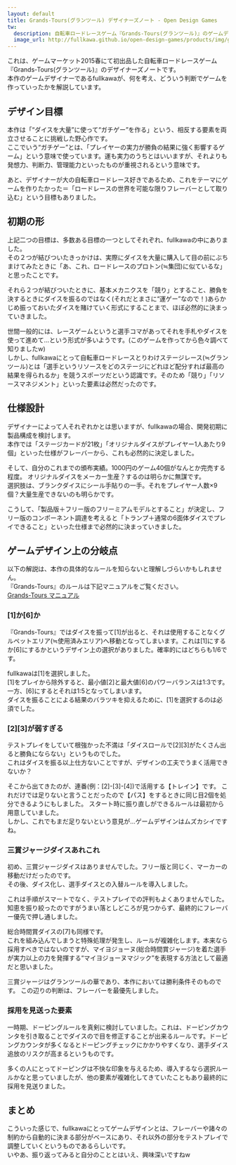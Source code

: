 ```yaml
---
layout: default
title: Grands-Tours(グランツール) デザイナーズノート - Open Design Games
tw:
  description: 自転車ロードレースゲーム『Grands-Tours(グランツール)』のゲームデザインに関するよもやま話。
  image_url: http://fullkawa.github.io/open-design-games/products/img/grands-tours-playing.png
---
```


これは、ゲームマーケット2015春にて初出品した自転車ロードレースゲーム『Grands-Tours(グランツール)』のデザイナーズノートです。  
本作のゲームデザイナーであるfullkawaが、何を考え、どういう判断でゲームを作っていったかを解説しています。

## デザイン目標

本作は「“ダイスを大量”に使って“ガチゲー”を作る」という、相反する要素を両立させることに挑戦した野心作です。  
ここでいう“ガチゲー”とは、「プレイヤーの実力が勝負の結果に強く影響するゲーム」という意味で使っています。運も実力のうちとはいいますが、それよりも発想力、判断力、管理能力といったものが重視されるという意味です。  

あと、デザイナーが大の自転車ロードレース好きであるため、これをテーマにゲームを作りたかった＝「ロードレースの世界を可能な限りフレーバーとして取り込む」という目標もありました。  

## 初期の形

上記二つの目標は、多数ある目標の一つとしてそれぞれ、fullkawaの中にありました。  
その２つが結びついたきっかけは、実際にダイスを大量に購入して目の前にぶちまけてみたときに「あ、これ、ロードレースのプロトン(≒集団)に似ているな」と思ったことです。  

それら２つが結びついたときに、基本メカニクスを「競り」とすること、勝負を決するときにダイスを振るのではなく(それだとまさに“運ゲー”なので！)あらかじめ振っておいたダイスを賭けていく形式にすることまで、ほぼ必然的に決まっていきました。  

世間一般的には、レースゲームというと選手コマがあってそれを手札やダイスを使って進めて…という形式が多いようです。(このゲームを作ってから色々調べて知りましたw)  
しかし、fullkawaにとって自転車ロードレースとりわけステージレース(≒グランツール)とは「選手というリソースをどのステージにどれほど配分すれば最高の結果を得られるか」を競うスポーツだという認識です。そのため「競り」「リソースマネジメント」といった要素は必然だったのです。  

## 仕様設計

デザイナーによって人それぞれかとは思いますが、fullkawaの場合、開発初期に製品構成を検討します。  
本作では「ステージカードが21枚」「オリジナルダイスがプレイヤー1人あたり9個」といった仕様がフレーバーから、これも必然的に決定しました。  

そして、自分のこれまでの頒布実績。1000円のゲーム40個がなんとか完売する程度。
オリジナルダイスをメーカー生産？するのは明らかに無謀です。  
選択肢は、ブランクダイスにシール手貼りの一手。それをプレイヤー人数×9個？大量生産できないのも明らかです。  

こうして、「製品版＋フリー版のフリーミアムモデルとすること」が決定し、フリー版のコンポーネント調達を考えると「トランプ＋通常の6面体ダイスでプレイできること」といった仕様まで必然的に決まっていきました。  

## ゲームデザイン上の分岐点

以下の解説は、本作の具体的なルールを知らないと理解しづらいかもしれません。  
『Grands-Tours』のルールは下記マニュアルをご覧ください。  
[Grands-Tours マニュアル](http://j.mp/1zoCG47)

### [1]か[6]か

『Grands-Tours』ではダイスを振って[1]が出ると、それは使用することなくグルペットエリア(≒使用済みエリア)へ移動となってしまいます。これは[1]にするか[6]にするかというデザイン上の選択がありました。確率的にはどちらも1/6です。  

fullkawaは[1]を選択しました。  
[1]をプレイから除外すると、最小値[2]と最大値[6]のパワーバランスは1:3です。
一方、[6]にするとそれは1:5となってしまいます。  
ダイスを振ることによる結果のバラツキを抑えるために、[1]を選択するのは必須でした。  

### [2][3]が弱すぎる

テストプレイをしていて根強かった不満は「ダイスロールで[2][3]がたくさん出ると勝負にならない」というものでした。  
これはダイスを振る以上仕方ないことですが、デザインの工夫でうまく活用できないか？  

そこから出てきたのが、連番(例：[2]-[3]-[4])で活用する【トレイン】です。
これだけでは足りないと言うことだったので【パス】をするときに同じ目2個を処分できるようにもしました。
スタート時に振り直しができるルールは最初から用意していました。  
しかし、これでもまだ足りないという意見が…ゲームデザインはムズカシイですね。

### 三賞ジャージダイスあれこれ

初め、三賞ジャージダイスはありませんでした。フリー版と同じく、マーカーの移動だけだったのです。  
その後、ダイス化し、選手ダイスとの入替ルールを導入しました。  

これは手順がスマートでなく、テストプレイでの評判もよくありませんでした。  
知恵を振り絞ったのですがうまい落としどころが見つからず、最終的にフレーバー優先で押し通しました。

総合時間賞ダイスの[7]も同様です。  
これを組み込んでしまうと特殊処理が発生し、ルールが複雑化します。本来なら採用すべきではないのですが、マイヨジョーヌ(総合時間賞ジャージ)を着た選手が実力以上の力を発揮する“マイヨジョーヌマジック”を表現する方法として最適だと思いました。  

三賞ジャージはグランツールの華であり、本作においては勝利条件そのものです。
この辺りの判断は、フレーバーを最優先しました。

### 採用を見送った要素

一時期、ドーピングルールを真剣に検討していました。これは、ドーピングカウンタを引き取ることでダイスので目を修正することが出来るルールです。ドーピングカウンタが多くなるとドーピングチェックにかかりやすくなり、選手ダイス追放のリスクが高まるというものです。

多くの人にとってドーピングは不快な印象を与えるため、導入するなら選択ルールかなと思っていましたが、他の要素が複雑化してきていたこともあり最終的に採用を見送りました。

## まとめ

こういった感じで、fullkawaにとってゲームデザインとは、フレーバーや諸々の制約から自動的に決まる部分がベースにあり、それ以外の部分をテストプレイで調整していくというものであるらしいです。  
いやあ、振り返ってみると自分のこととはいえ、興味深いですねw

